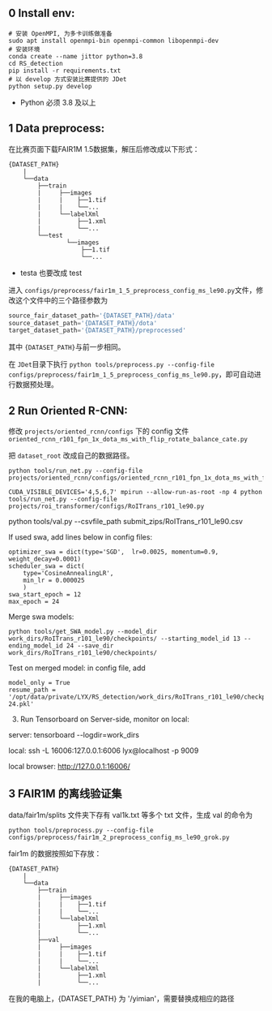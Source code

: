 ## 0 Install env:

```shell
# 安装 OpenMPI, 为多卡训练做准备
sudo apt install openmpi-bin openmpi-common libopenmpi-dev
# 安装环境
conda create --name jittor python=3.8
cd RS_detection
pip install -r requirements.txt
# 以 develop 方式安装比赛提供的 JDet
python setup.py develop
```

- Python 必须 3.8 及以上

## 1 Data preprocess:

在比赛页面下载FAIR1M 1.5数据集，解压后修改成以下形式：

```
{DATASET_PATH}
    |
    └──data
        ├──train
        |     ├──images
        |     |    ├──1.tif
        |     |    └──...
        |     └──labelXml
        |          ├──1.xml
        |          └──...
        └──test
                └──images
                    ├──1.tif
                    └──...
```

- testa 也要改成 test

进入 `configs/preprocess/fair1m_1_5_preprocess_config_ms_le90.py`文件，修改这个文件中的三个路径参数为

```python
source_fair_dataset_path='{DATASET_PATH}/data'
source_dataset_path='{DATASET_PATH}/dota'
target_dataset_path='{DATASET_PATH}/preprocessed'
```

其中 `{DATASET_PATH}`与前一步相同。

在 `JDet`目录下执行 `python tools/preprocess.py --config-file configs/preprocess/fair1m_1_5_preprocess_config_ms_le90.py`，即可自动进行数据预处理。

## 2 Run Oriented R-CNN:

修改 `projects/oriented_rcnn/configs` 下的 config 文件 `oriented_rcnn_r101_fpn_1x_dota_ms_with_flip_rotate_balance_cate.py`

把 `dataset_root` 改成自己的数据路径。

```shell
python tools/run_net.py --config-file projects/oriented_rcnn/configs/oriented_rcnn_r101_fpn_1x_dota_ms_with_flip_rotate_balance_cate.py

CUDA_VISIBLE_DEVICES='4,5,6,7' mpirun --allow-run-as-root -np 4 python tools/run_net.py --config-file projects/roi_transformer/configs/RoITrans_r101_le90.py
```


python tools/val.py --csvfile_path submit_zips/RoITrans_r101_le90.csv


If used swa, add lines below in config files:
```shell
optimizer_swa = dict(type='SGD',  lr=0.0025, momentum=0.9, weight_decay=0.0001)
scheduler_swa = dict(
    type='CosineAnnealingLR',
    min_lr = 0.000025
    )
swa_start_epoch = 12
max_epoch = 24
```

Merge swa models:
```shell
python tools/get_SWA_model.py --model_dir work_dirs/RoITrans_r101_le90/checkpoints/ --starting_model_id 13 --ending_model_id 24 --save_dir work_dirs/RoITrans_r101_le90/checkpoints/
```

Test on merged model: in config file, add 

```shell
model_only = True
resume_path = '/opt/data/private/LYX/RS_detection/work_dirs/RoITrans_r101_le90/checkpoints/swa_13-24.pkl'
```


3. Run Tensorboard on Server-side, monitor on local:

server: tensorboard --logdir=work_dirs

local: ssh -L 16006:127.0.0.1:6006 lyx@localhost -p 9009

local browser: http://127.0.0.1:16006/

## 3 FAIR1M 的离线验证集

data/fair1m/splits 文件夹下存有 val1k.txt 等多个 txt 文件，生成 val 的命令为

```shell
python tools/preprocess.py --config-file configs/preprocess/fair1m_2_preprocess_config_ms_le90_grok.py
```

fair1m 的数据按照如下存放：

```
{DATASET_PATH}
    |
    └──data
        ├──train
        |     ├──images
        |     |    ├──1.tif
        |     |    └──...
        |     └──labelXml
        |          ├──1.xml
        |          └──...
        ├──val
        |     ├──images
        |     |    ├──1.tif
        |     |    └──...
        |     └──labelXml
        |          ├──1.xml
        |          └──...
```

在我的电脑上，{DATASET_PATH} 为 '/yimian'，需要替换成相应的路径
